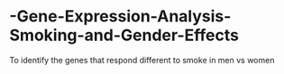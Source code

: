 # -Gene-Expression-Analysis-Smoking-and-Gender-Effects
To identify the genes that respond different to smoke in men vs women

